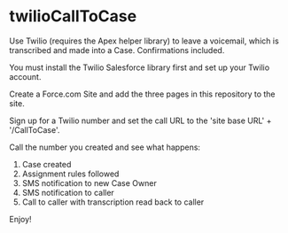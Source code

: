 twilioCallToCase
================

Use Twilio (requires the Apex helper library) to leave a voicemail, which is transcribed and made into a Case. Confirmations included.

You must install the Twilio Salesforce library first and set up your Twilio account.

Create a Force.com Site and add the three pages in this repository to the site.

Sign up for a Twilio number and set the call URL to the 'site base URL' + '/CallToCase'.

Call the number you created and see what happens:

1. Case created
2. Assignment rules followed
3. SMS notification to new Case Owner
4. SMS notification to caller
5. Call to caller with transcription read back to caller

Enjoy!